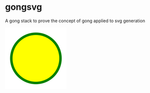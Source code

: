 # gongsvg
A gong stack to prove the concept of gong applied to svg generation

![A svg image](image.svg)

